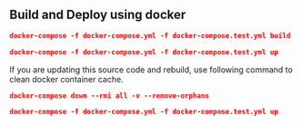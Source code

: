 ## Build and Deploy using docker

```json
docker-compose -f docker-compose.yml -f docker-compose.test.yml build

docker-compose -f docker-compose.yml -f docker-compose.test.yml up
```

If you are updating this source code and rebuild, use following command to clean docker container cache.

```json
docker-compose down --rmi all -v --remove-orphans

docker-compose -f docker-compose.yml -f docker-compose.test.yml up
```
